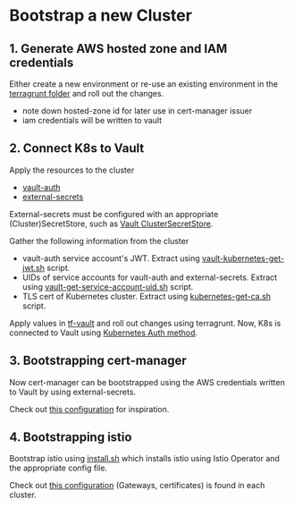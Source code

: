 # Bootstrap a new Cluster

## 1. Generate AWS hosted zone and IAM credentials

Either create a new environment or re-use an existing environment in the [terragrunt folder](../contrib/terraform) and roll out the changes.

- note down hosted-zone id for later use in cert-manager issuer
- iam credentials will be written to vault

## 2. Connect K8s to Vault

Apply the resources to the cluster
- [vault-auth](../infra/vault-auth)
- [external-secrets](../infra/external-secrets)

External-secrets must be configured with an appropriate (Cluster)SecretStore, such as [Vault ClusterSecretStore](../clusters/dqs.dd.soeren.cloud/k8s-infra/external-secrets/vault.yaml).

Gather the following information from the cluster 
- vault-auth service account's JWT. Extract using [vault-kubernetes-get-jwt.sh](../contrib/vault-kubernetes-get-jwt.sh) script.
- UIDs of service accounts for vault-auth and external-secrets. Extract using [vault-get-service-account-uid.sh](../contrib/vault-get-service-account-uid.sh) script.
- TLS cert of Kubernetes cluster. Extract using [kubernetes-get-ca.sh](../contrib/kubernetes-get-ca.sh) script.

Apply values in [tf-vault](https://github.com/soerenschneider/tf-vault/blob/main/envs/prod/tg_variables-secrets.sops.yaml) and roll out changes using terragrunt.
Now, K8s is connected to Vault using [Kubernetes Auth method](https://developer.hashicorp.com/vault/docs/auth/kubernetes).

## 3. Bootstrapping cert-manager

Now cert-manager can be bootstrapped using the AWS credentials written to Vault by using external-secrets.

Check out [this configuration](../clusters/dqs.dd.soeren.cloud/k8s-infra-bootstrap/cert-manager) for inspiration.

## 4. Bootstrapping istio

Bootstrap istio using [install.sh](../contrib/istio/install.sh) which installs istio using Istio Operator and the appropriate config file.

Check out [this configuration](../clusters/dqs.dd.soeren.cloud/k8s-infra/istio) (Gateways, certificates) is found in each cluster.


